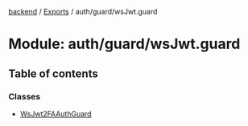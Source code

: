 [backend](../README.md) / [Exports](../modules.md) / auth/guard/wsJwt.guard

# Module: auth/guard/wsJwt.guard

## Table of contents

### Classes

- [WsJwt2FAAuthGuard](../classes/auth_guard_wsJwt_guard.WsJwt2FAAuthGuard.md)
